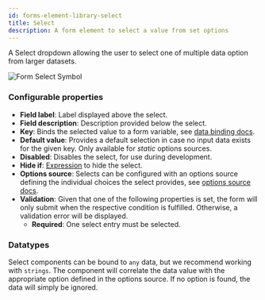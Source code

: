 ```yaml
---
id: forms-element-library-select
title: Select
description: A form element to select a value from set options
---
```


A Select dropdown allowing the user to select one of multiple data option from larger datasets.

![Form Select Symbol](/img/form-icons/form-select.svg)

### Configurable properties

- **Field label**: Label displayed above the select.
- **Field description**: Description provided below the select.
- **Key**: Binds the selected value to a form variable, see [data binding docs](../configuration/forms-config-data-binding.md).
- **Default value**: Provides a default selection in case no input data exists for the given key. Only available for _static_ options sources.
- **Disabled**: Disables the select, for use during development.
- **Hide if**: [Expression](../../feel/language-guide/feel-expressions-introduction.md) to hide the select.
- **Options source**: Selects can be configured with an options source defining the individual choices the select provides, see [options source docs](../configuration/forms-config-options.md).
- **Validation**: Given that one of the following properties is set, the form will only submit when the respective condition is fulfilled. Otherwise, a validation error will be displayed.
  - **Required**: One select entry must be selected.

### Datatypes

Select components can be bound to `any` data, but we recommend working with `strings`. The component will correlate the data value with the appropriate option defined in the options source. If no option is found, the data will simply be ignored.
